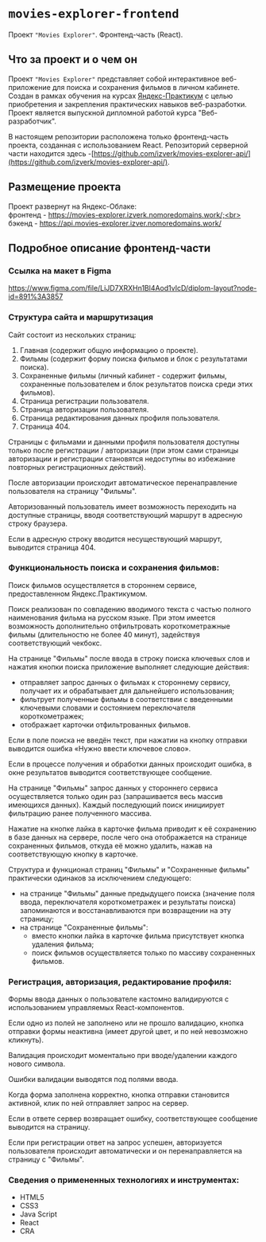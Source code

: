 # `movies-explorer-frontend`

Проект `"Movies Explorer"`. Фронтенд-часть (React).

## Что за проект и о чем он

Проект `"Movies Explorer"` представляет собой интерактивное веб-приложение для
поиска и сохранения фильмов в личном кабинете. Создан в рамках обучения на
курсах [Яндекс-Практикум](https://practicum.yandex.ru/) с целью приобретения и
закрепления практических навыков веб-разработки. Проект является выпускной
дипломной работой курса "Веб-разработчик".

В настоящем репозитории расположена только фронтенд-часть проекта, созданная с
использованием React. Репозиторий серверной части находится
здесь -[https://github.com/izverk/movies-explorer-api/](https://github.com/izverk/movies-explorer-api/).

## Размещение проекта

Проект развернут на Яндекс-Облаке:<br>фронтенд -
https://movies-explorer.izverk.nomoredomains.work/;<br> бэкенд -
https://api.movies-explorer.izver.nomoredomains.work/

## Подробное описание фронтенд-части

### Ссылка на макет в Figma

https://www.figma.com/file/LiJD7XRXHn1Bl4Aod1vIcD/diplom-layout?node-id=891%3A3857

### Структура сайта и маршрутизация

Сайт состоит из нескольких страниц:

1. Главная (содержит общую информацию о проекте).
2. Фильмы (содержит форму поиска фильмов и блок с результатами поиска).
3. Сохраненные фильмы (личный кабинет - содержит фильмы, сохраненные
   пользователем и блок результатов поиска среди этих фильмов).
4. Страница регистрации пользователя.
5. Страница авторизации пользователя.
6. Страница редактирования данных профиля пользователя.
7. Страница 404.

Страницы с фильмами и данными профиля пользователя доступны только после
регистрации / авторизации (при этом сами страницы авторизации и регистрации
становятся недоступны во избежание повторных регистрационных действий).

После авторизации происходит автоматическое перенаправление пользователя на
страницу "Фильмы".

Авторизованный пользователь имеет возможность переходить на доступные страницы,
вводя соответствующий маршрут в адресную строку браузера.

Если в адресную строку вводится несуществующий маршрут, выводится страница 404.

### Функциональность поиска и сохранения фильмов:

Поиск фильмов осуществляется в стороннем сервисе, предоставленном
Яндекс.Практикумом.

Поиск реализован по совпадению вводимого текста с частью полного наименования
фильма на русском языке. При этом имеется возможность дополнительно
отфильтровать короткометражные фильмы (длительностю не более 40 минут),
задействуя соответствующий чекбокс.

На странице "Фильмы" после ввода в строку поиска ключевых слов и нажатия кнопки
поиска приложение выполняет следующие действия:

- отправляет запрос данных о фильмах к стороннему сервису, получает их и
  обрабатывает для дальнейшего использования;
- фильтрует полученные фильмы в соответствии с введенными ключевыми словами и
  состоянием переключателя короткометражек;
- отображает карточки отфильтрованных фильмов.

Если в поле поиска не введён текст, при нажатии на кнопку отправки выводится
ошибка «Нужно ввести ключевое слово».

Если в процессе получения и обработки данных происходит ошибка, в окне
результатов выводится соответствующее сообщение.

На странице "Фильмы" запрос данных у стороннего сервиса осуществляется только
один раз (запрашивается весь массив имеющихся данных). Каждый последующий поиск
инициирует фильтрацию ранее полученного массива.

Нажатие на кнопке лайка в карточке фильма приводит к её сохранению в базе данных
на сервере, после чего она отображается на странице сохраненных фильмов, откуда
её можно удалить, нажав на соответствующую кнопку в карточке.

Структура и функционал страниц "Фильмы" и "Сохраненные фильмы" практически
одинаков за исключением следующего:

- на странице "Фильмы" данные предыдущего поиска (значение поля ввода,
  переключателя короткометражек и результаты поиска) запоминаются и
  восстанавливаются при возвращении на эту страницу;
- на странице "Сохраненные фильмы":
  - вместо кнопки лайка в карточке фильма присутствует кнопка удаления фильма;
  - поиск фильмов осуществляется только по массиву сохраненных фильмов.

### Регистрация, авторизация, редактирование профиля:

Формы ввода данных о пользователе кастомно валидируются с использованием
управляемых React-компонентов.

Если одно из полей не заполнено или не прошло валидацию, кнопка отправки формы
неактивна (имеет другой цвет, и по ней невозможно кликнуть).

Валидация происходит моментально при вводе/удалении каждого нового символа.

Ошибки валидации выводятся под полями ввода.

Когда форма заполнена корректно, кнопка отправки становится активной, клик по
ней отправляет запрос на сервер.

Если в ответе сервер возвращает ошибку, соответствующее сообщение выводится на
страницу.

Если при регистрации ответ на запрос успешен, авторизуется пользователя
происходит автоматически и он перенаправляется на страницу с "Фильмы".

### Сведения о примененных технологиях и инструментах:

- HTML5
- CSS3
- Java Script
- React
- CRA

